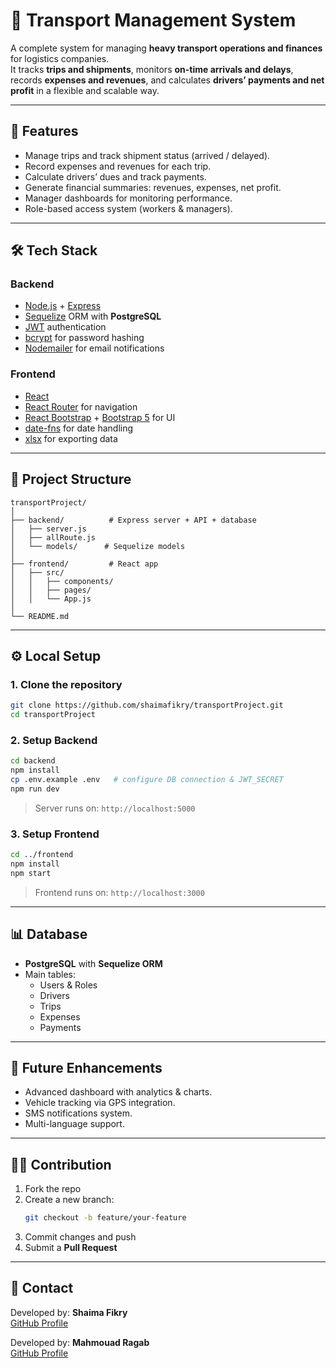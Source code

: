 # 🚛 Transport Management System

A complete system for managing **heavy transport operations and finances** for logistics companies.  
It tracks **trips and shipments**, monitors **on-time arrivals and delays**, records **expenses and revenues**, and calculates **drivers’ payments and net profit** in a flexible and scalable way.

---

## 📌 Features

- Manage trips and track shipment status (arrived / delayed).  
- Record expenses and revenues for each trip.  
- Calculate drivers’ dues and track payments.  
- Generate financial summaries: revenues, expenses, net profit.  
- Manager dashboards for monitoring performance.  
- Role-based access system (workers & managers).  

---

## 🛠️ Tech Stack

### **Backend**
- [Node.js](https://nodejs.org/) + [Express](https://expressjs.com/)  
- [Sequelize](https://sequelize.org/) ORM with **PostgreSQL**  
- [JWT](https://jwt.io/) authentication  
- [bcrypt](https://www.npmjs.com/package/bcrypt) for password hashing  
- [Nodemailer](https://nodemailer.com/) for email notifications  

### **Frontend**
- [React](https://react.dev/)  
- [React Router](https://reactrouter.com/) for navigation  
- [React Bootstrap](https://react-bootstrap.github.io/) + [Bootstrap 5](https://getbootstrap.com/) for UI  
- [date-fns](https://date-fns.org/) for date handling  
- [xlsx](https://www.npmjs.com/package/xlsx) for exporting data  

---

## 📂 Project Structure

```
transportProject/
│
├── backend/          # Express server + API + database
│   ├── server.js
│   ├── allRoute.js
│   └── models/      # Sequelize models
│
├── frontend/         # React app
│   ├── src/
│   │   ├── components/
│   │   ├── pages/
│   │   └── App.js
│
└── README.md
```

---

## ⚙️ Local Setup

### 1. Clone the repository
```bash
git clone https://github.com/shaimafikry/transportProject.git
cd transportProject
```

### 2. Setup **Backend**
```bash
cd backend
npm install
cp .env.example .env   # configure DB connection & JWT_SECRET
npm run dev
```
> Server runs on: `http://localhost:5000`

### 3. Setup **Frontend**
```bash
cd ../frontend
npm install
npm start
```
> Frontend runs on: `http://localhost:3000`

---

## 📊 Database

- **PostgreSQL** with **Sequelize ORM**  
- Main tables:  
  - Users & Roles  
  - Drivers  
  - Trips  
  - Expenses  
  - Payments  

---

## 🚀 Future Enhancements

- Advanced dashboard with analytics & charts.  
- Vehicle tracking via GPS integration.  
- SMS notifications system.  
- Multi-language support.  

---

## 👩‍💻 Contribution

1. Fork the repo  
2. Create a new branch:  
   ```bash
   git checkout -b feature/your-feature
   ```
3. Commit changes and push  
4. Submit a **Pull Request**  

---

## 📧 Contact

Developed by: **Shaima Fikry**  
[GitHub Profile](https://github.com/shaimafikry)  

Developed by: **Mahmouad Ragab**  
[GitHub Profile](https://github.com/foash-111)  



